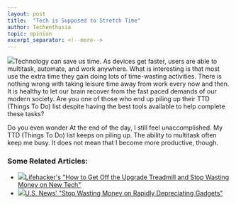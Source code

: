 ```yaml
---
layout: post
title:  "Tech is Supposed to Stretch Time"
author: Techenthusia
topic: opinion
excerpt_separator: <!--more-->
---
```


<img class="post-article-images-left" src="{{ site.url }}/assets/images/posts_images/multitask.jpg">Technology can save us time. As devices get faster, users are able to multitask, automate, and work anywhere. What is interesting is that most use the extra time they gain doing lots of time-wasting activities. There is nothing wrong with taking leisure time away from work every now and then. It is healthy to let our brain recover from the fast paced demands of our modern society. Are you one of those who end up piling up their TTD (Things To Do) list despite having the best tools available to help complete these tasks?

<!--more-->

Do you even wonder At the end of the day, I still feel unaccomplished. My TTD (Things To Do) list keeps on piling up. The ability to multitask often keep me busy. It does not mean that I become more productive, though.


### Some Related Articles:

<ul>
<li class="related-articles"><a href="httpss://lifehacker.com/how-to-get-off-the-upgrade-treadmill-and-stop-wasting-m-5942915" target="_blank"><img class="govisit" src="{{ site.url }}/assets/images/posts_images/govisit.png">Lifehacker's "How to Get Off the Upgrade Treadmill and Stop Wasting Money on New Tech"</a></li>
    <li class="related-articles"><a href="httpss://money.usnews.com/money/personal-finance/saving-and-budgeting/articles/2017-09-13/stop-wasting-money-on-rapidly-depreciating-gadgets"><img class="govisit" src="{{ site.url }}/assets/images/posts_images/govisit.png">U.S. News' "Stop Wasting Money on Rapidly Depreciating Gadgets"</a></li></ul>